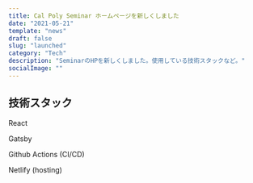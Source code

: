 ```yaml
---
title: Cal Poly Seminar ホームページを新しくしました
date: "2021-05-21"
template: "news"
draft: false
slug: "launched"
category: "Tech"
description: "SeminarのHPを新しくしました。使用している技術スタックなど。"
socialImage: ""
---
```


## 技術スタック
React

Gatsby

Github Actions (CI/CD)

Netlify (hosting)


